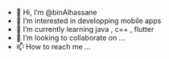- 👋 Hi, I’m @binAlhassane
- 👀 I’m interested in developping mobile apps
- 🌱 I’m currently learning java , c++ , flutter
- 💞️ I’m looking to collaborate on ...
- 📫 How to reach me ...

<!---
binAlhassane/binAlhassane is a ✨ special ✨ repository because its `README.md` (this file) appears on your GitHub profile.
You can click the Preview link to take a look at your changes.
--->
